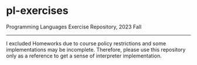# pl-exercises
Programming Languages Exercise Repository, 2023 Fall

---
I excluded Homeworks due to course policy restrictions and some implementations may be incomplete. Therefore, please use this repository only as a reference to get a sense of interpreter implementation.